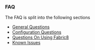### FAQ

The FAQ is split into the following sections

* [General Questions](http://fabric8.io/gitbook/faqGeneral.html)
* [Configuration Questions](http://fabric8.io/gitbook/faqConfig.html)
* [Questions On Using Fabric8](http://fabric8.io/gitbook/faqUsing.html)
* [Known Issues](http://fabric8.io/gitbook/faqIssues.html)
